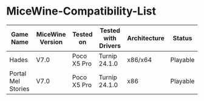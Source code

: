 # MiceWine-Compatibility-List

| Game Name          | MiceWine Version | Tested on     | Tested with Drivers | Architecture | Status   |
| ------------------ | ---------------- | ------------- | ------------------- | ------------ | -------- |
| Hades              | V7.0             | Poco X5 Pro   | Turnip 24.1.0       | x86/x64      | Playable |
| Portal Mel Stories | V7.0             | Poco X5 Pro   | Turnip 24.1.0       | x86          | Playable
